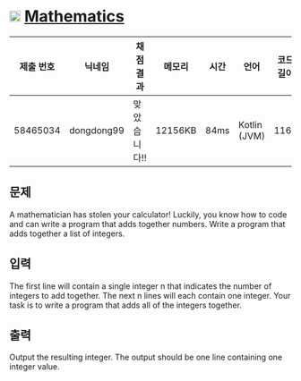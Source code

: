 # <img width="20px"  src="https://d2gd6pc034wcta.cloudfront.net/tier/1.svg" class="solvedac-tier"> [Mathematics](https://www.acmicpc.net/problem/26545) 

| 제출 번호 | 닉네임 | 채점 결과 | 메모리 | 시간 | 언어 | 코드 길이 |
|---|---|---|---|---|---|---|
|58465034|dongdong99|맞았습니다!! |12156KB|84ms|Kotlin (JVM)|116B|

## 문제
<p>A mathematician has stolen your calculator! Luckily, you know how to code and can write a program that adds together numbers. Write a program that adds together a list of integers.</p>

## 입력
<p>The first line will contain a single integer n that indicates the number of integers to add together. The next n lines will each contain one integer. Your task is to write a program that adds all of the integers together.</p>

## 출력
<p>Output the resulting integer. The output should be one line containing one integer value.</p>

